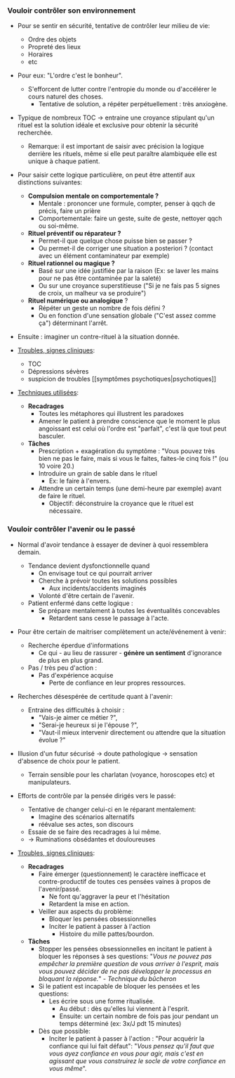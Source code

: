 ### Vouloir contrôler son environnement 

- Pour se sentir en sécurité, tentative de contrôler leur milieu de vie:
	- Ordre des objets
	- Propreté des lieux 
	- Horaires 
	- etc
- Pour eux: "L'ordre c'est le bonheur".
	- S'efforcent de lutter contre l'entropie du monde ou d'accélérer le cours naturel des choses.
		- Tentative de solution, a répéter perpétuellement : très anxiogène. 

- Typique de nombreux TOC -> entraine une croyance stipulant qu'un rituel est la solution idéale et exclusive pour obtenir la sécurité recherchée. 
	- Remarque: il est important de saisir avec précision la logique derrière les rituels, même si elle peut paraître alambiquée elle est unique à chaque patient. 

- Pour saisir cette logique particulière, on peut être attentif aux distinctions suivantes:
	- **Compulsion mentale on comportementale ?**
		- Mentale : prononcer une formule, compter, penser à qqch de précis, faire un prière
		- Comportementale:  faire un geste, suite de geste, nettoyer qqch ou soi-même. 
	- **Rituel préventif ou réparateur ?**
		- Permet-il que quelque chose puisse bien se passer ?
		- Ou permet-il de corriger une situation a posteriori ? (contact avec un élément contaminateur par exemple)
	- **Rituel rationnel ou magique ?**
		- Basé sur une idée justifiée par la raison (Ex: se laver les mains pour ne pas être contaminée par la saleté)
		- Ou sur une croyance superstitieuse ("Si je ne fais pas 5 signes de croix, un malheur va se produire")
	- **Rituel numérique ou analogique** ?
		- Répéter un geste un nombre de fois défini ?
		- Ou en fonction d'une sensation globale ("C'est assez comme ça") déterminant l'arrêt.
- Ensuite : imaginer un contre-rituel à la situation donnée. 

- <u>Troubles, signes cliniques</u>:
	- TOC
	- Dépressions sévères
	- suspicion de troubles [[symptômes psychotiques|psychotiques]] 
- <u>Techniques utilisées</u>:
	- **Recadrages**
		- Toutes les métaphores qui illustrent les paradoxes 
		- Amener le patient à prendre conscience que le moment le plus angoissant est celui où l'ordre est "parfait", c'est là que tout peut basculer. 
	- **Tâches**
		- Prescription + exagération du symptôme : "Vous pouvez très bien ne pas le faire, mais si vous le faites, faites-le cinq fois !" (ou 10 voire 20.)
		- Introduire un grain de sable dans le rituel 
			- Ex: le faire à l'envers.
		- Attendre un certain temps (une demi-heure par exemple) avant de faire le rituel.
			- Objectif: déconstruire la croyance que le rituel est nécessaire.

### Vouloir contrôler l'avenir ou le passé 

- Normal d'avoir tendance à essayer de deviner à quoi ressemblera demain.
	- Tendance devient dysfonctionnelle quand
		- On envisage tout ce qui pourrait arriver
		- Cherche à prévoir toutes les solutions possibles
			- Aux incidents/accidents imaginés
		- Volonté d'être certain de l'avenir.
	- Patient enfermé dans cette logique :
		- Se prépare mentalement à toutes les éventualités concevables
			- Retardent sans cesse le passage à l'acte.

- Pour être certain de maitriser complètement un acte/événement à venir:
	- Recherche éperdue d'informations
		- Ce qui - au lieu de rassurer - **génère un sentiment** d'ignorance de plus en plus grand.
	- Pas / très peu d'action :
		- Pas d'expérience acquise 
			- Perte de confiance en leur propres ressources.

- Recherches désespérée de certitude quant à l'avenir:
	- Entraine des difficultés à choisir : 
		- "Vais-je aimer ce métier ?", 
		- "Serai-je heureux si je l'épouse ?", 
		- "Vaut-il mieux intervenir directement ou attendre que la situation évolue ?"
- Illusion d'un futur sécurisé -> doute pathologique -> sensation d'absence de choix pour le patient.
	- Terrain sensible pour les charlatan (voyance, horoscopes etc) et manipulateurs.

- Efforts de contrôle par la pensée dirigés vers le passé:
	- Tentative de changer celui-ci en le réparant mentalement:
		- Imagine des scénarios alternatifs 
		- réévalue ses actes, son discours 
	- Essaie de se faire des recadrages à lui même.
	- -> Ruminations obsédantes et douloureuses 

- <u>Troubles, signes cliniques</u>:
	- **Recadrages**
		- Faire émerger (questionnement) le caractère inefficace et contre-productif de toutes ces pensées vaines à propos de l'avenir/passé.
			- Ne font qu'aggraver la peur et l'hésitation
			- Retardent la mise en action.
		- Veiller aux aspects du problème:
			- Bloquer les pensées obsessionnelles 
			- Inciter le patient à passer à l'action
				- Histoire du mille pattes/bourdon. 
	- **Tâches** 
		- Stopper les pensées obsessionnelles en incitant le patient à bloquer les réponses à ses questions: "*Vous ne pouvez pas empêcher la première question de vous arriver à l'esprit, mais vous pouvez décider de ne pas développer le processus en bloquant la réponse.*" - *Technique du bûcheron* 
		- Si le patient est incapable de bloquer les pensées et les questions:
			- Les écrire sous une forme ritualisée.
				- Au début : dès qu'elles lui viennent à l'esprit.
				- Ensuite: un certain nombre de fois pas jour pendant un temps déterminé (ex: 3x/J pdt 15 minutes)
		- Dès que possible:
			- Inciter le patient à passer à l'action : "Pour acquérir la confiance qui lui fait défaut": "*Vous pensez qu'il faut que vous ayez confiance en vous pour agir, mais c'est en agissant que vous construirez le socle de votre confiance en vous même*".
